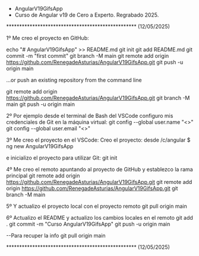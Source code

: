 
* AngularV19GifsApp
* Curso de Angular v19 de Cero a Experto. Regrabado 2025.

************************************************** (12/05/2025)

1º Me creo el proyecto en GitHub: 

echo "# AngularV19GifsApp" >> README.md
git init
git add README.md
git commit -m "first commit"
git branch -M main
git remote add origin https://github.com/RenegadeAsturias/AngularV19GifsApp.git
git push -u origin main

…or push an existing repository from the command line

git remote add origin https://github.com/RenegadeAsturias/AngularV19GifsApp.git
git branch -M main
git push -u origin main


2º Por ejemplo desde el terminal de Bash del VSCode configuro mis credenciales de Git en la máquina virtual:
git config --global user.name "<>" 
git config --global user.email "<>"

3º Me creo el proyecto en el VSCode:
Creo el proyecto: desde /c/angular
$ ng new AngularV19GifsApp

e inicializo el proyecto para utilizar Git: git init

4º Me creo el remoto apuntando al proyecto de GitHub y establezco la rama principal 
git remote add origin https://github.com/RenegadeAsturias/AngularV19GifsApp.git
git remote add origin https://github.com/RenegadeAsturias/AngularV19GifsApp.git
git branch -M main

5º Y actualizo el proyecto local con el proyecto remoto 
git pull origin main

6º Actualizo el README y actualizo los cambios locales en el remoto 
git add . 
git commit -m "Curso AngularV19GifsApp" 
git push -u origin main

--Para recuper la info git pull origin main

************************************************** (12/05/2025)

